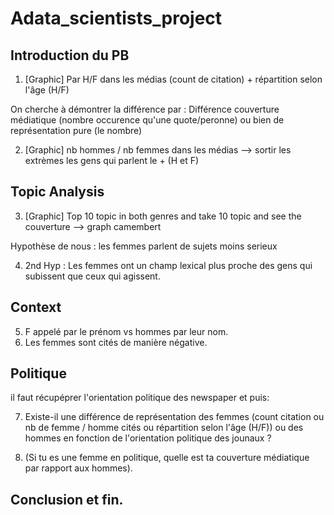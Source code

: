 # Adata_scientists_project

## Introduction du PB

1. [Graphic] Par H/F dans les médias (count de citation) + répartition selon l'âge (H/F)

On cherche à démontrer la différence par : Différence couverture médiatique (nombre occurence qu'une quote/peronne) ou bien de représentation pure (le nombre)

2. [Graphic]  nb hommes / nb femmes dans les médias --> sortir les extrèmes les gens qui parlent le + (H et F)

## Topic Analysis

3. [Graphic] Top 10 topic in both genres and take 10 topic and see the couverture --> graph camembert

Hypothèse de nous : les femmes parlent de sujets moins serieux

4. 2nd Hyp : Les femmes ont un champ lexical plus proche des gens qui subissent que ceux qui agissent.

## Context

5. F appelé par le prénom vs hommes par leur nom.
6. Les femmes sont cités de manière négative.

## Politique
il faut récupéprer l'orientation politique des newspaper et puis:

7. Existe-il une différence de représentation des femmes (count citation ou nb de femme / homme cités ou répartition selon l'âge (H/F)) ou des hommes en fonction de l'orientation politique des jounaux ?

8. (Si tu es une femme en politique, quelle est ta couverture médiatique par rapport aux hommes).

## Conclusion et fin.
